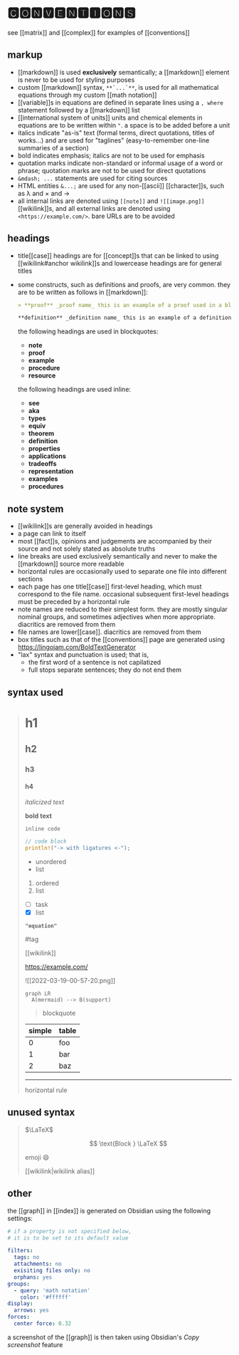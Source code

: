 # 🅲🅾🅽🆅🅴🅽🆃🅸🅾🅽🆂

see [[matrix]] and [[complex]] for examples of [[conventions]]

## markup

- [[markdown]] is used **exclusively** semantically; a [[markdown]] element is never to be used for styling purposes
- custom [[markdown]] syntax, ``**`...`**``, is used for all mathematical equations through my custom [[math notation]]
- [[variable]]s in equations are defined in separate lines using a `, where` statement followed by a [[markdown]] list
- [[international system of units]] units and chemical elements in equations are to be written within `"`. a space is to be added before a unit
- italics indicate "as-is" text (formal terms, direct quotations, titles of works...) and are used for "taglines" (easy-to-remember one-line summaries of a section)
- bold indicates emphasis; italics are not to be used for emphasis
- quotation marks indicate non-standard or informal usage of a word or phrase; quotation marks are not to be used for direct quotations
- `&mdash; ...` statements are used for citing sources
- HTML entities `&...;` are used for any non-[[ascii]] [[character]]s, such as &lambda; and &times; and &rarr;
- all internal links are denoted using `[[note]]` and `![[image.png]]` [[wikilink]]s, and all external links are denoted using `<https://example.com/>`. bare URLs are to be avoided

## headings

- title[[case]] headings are for [[concept]]s that can be linked to using [[wikilink#anchor wikilink]]s and lowercease headings are for general titles

- some constructs, such as definitions and proofs, are very common. they are to be written as follows in [[markdown]]:

  ```md
  > **proof** _proof name_ this is an example of a proof used in a blockquote

  **definition** _definition name_ this is an example of a definition used inline
  ```

  the following headings are used in blockquotes:

  - **note**
  - **proof**
  - **example**
  - **procedure**
  - **resource**

  the following headings are used inline:

  - **see**
  - **aka**
  - **types**
  - **equiv**
  - **theorem**
  - **definition**
  - **properties**
  - **applications**
  - **tradeoffs**
  - **representation**
  - **examples**
  - **procedures**

## note system

- [[wikilink]]s are generally avoided in headings
- a page can link to itself
- most [[fact]]s, opinions and judgements are accompanied by their source and not solely stated as absolute truths
- line breaks are used exclusively semantically and never to make the [[markdown]] source more readable
- horizontal rules are occasionally used to separate one file into different sections
- each page has one title[[case]] first-level heading, which must correspond to the file name. occasional subsequent first-level headings must be preceded by a horizontal rule
- note names are reduced to their simplest form. they are mostly singular nominal groups, and sometimes adjectives when more appropriate. diacritics are removed from them
- file names are lower[[case]]. diacritics are removed from them
- box titles such as that of the [[conventions]] page are generated using <https://lingojam.com/BoldTextGenerator>
- "lax" syntax and punctuation is used; that is,
  - the first word of a sentence is not capilatized
  - full stops separate sentences; they do not end them

## syntax used

> # h1
>
> ## h2
>
> ### h3
>
> #### h4
>
> _italicized text_
>
> **bold text**
>
> `inline code`
>
> ```rust
> // code block
> println!("-> with ligatures <-");
> ```
>
> - unordered
> - list
>
> 1. ordered
> 2. list
>
> - [ ] task
> - [x] list
>
> **`"equation"`**
>
> #tag
>
> [[wikilink]]
>
> <https://example.com/>
>
> ![[2022-03-19-00-57-20.png]]
>
> ```mermaid
> graph LR
>   A(mermaid) --> B(support)
> ```
>
> > blockquote
>
> | simple | table |
> | ------ | ----- |
> | 0      | foo   |
> | 1      | bar   |
> | 2      | baz   |
>
> ---
>
> horizontal rule

## unused syntax

> $\LaTeX$
>
> $$
> \text{Block } \LaTeX
> $$
>
> emoji :smile:
>
> [[wikilink|wikilink alias]]

## other

the [[graph]] in [[index]] is generated on Obsidian using the following settings:

```yaml
# if a property is not specified below,
# it is to be set to its default value

filters:
  tags: no
  attachments: no
  exisiting files only: no
  orphans: yes
groups:
  - query: 'math notation'
    color: '#ffffff'
display:
  arrows: yes
forces:
  center force: 0.32
```

a screenshot of the [[graph]] is then taken using Obsidian's _Copy screenshot_ feature

